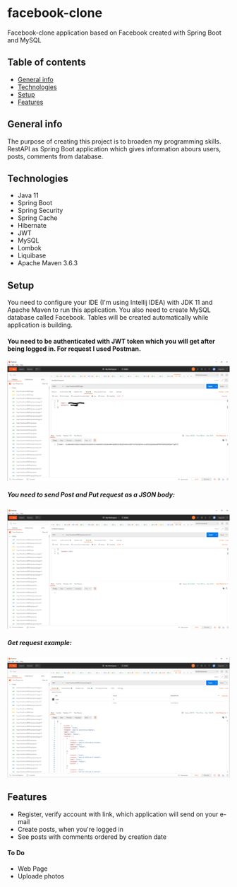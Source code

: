 # facebook-clone
Facebook-clone application based on Facebook created with Spring Boot and MySQL

## Table of contents
* [General info](#general-info)
* [Technologies](#technologies)
* [Setup](#setup)
* [Features](#features)

## General info
The purpose of creating this project is to broaden my programming skills. RestAPI as Spring Boot application which gives information abours users, posts, comments from database.

## Technologies
- Java 11
- Spring Boot
- Spring Security
- Spring Cache
- Hibernate
- JWT
- MySQL
- Lombok
- Liquibase
- Apache Maven 3.6.3


## Setup
You need to configure your IDE (I'm using Intellij IDEA) with JDK 11 and Apache Maven to run this application. You also need to create MySQL database called Facebook. Tables will be created automatically while application is building.

#### You need to be authenticated with JWT token which you will get after being logged in. For request I used Postman.
![login example](/images/login.png)

##### You need to send Post and Put request as a JSON body:
![put example](/images/put.png)

##### Get request example:
![get example](/images/get.png)

## Features
- Register, verify account with link, which application will send on your e-mail
- Create posts, when you're logged in
- See posts with comments ordered by creation date

#### To Do
- Web Page
- Uploade photos
